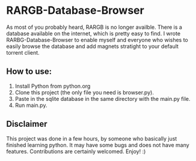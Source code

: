 # RARGB-Database-Browser
As most of you probably heard, RARGB is no longer availble. There is a database available on the internet, which is pretty easy to find.
I wrote RARBG-Database-Browser to enable myself and everyone who wishes to easily browse the database and add magnets stratight to your default torrent client.

## How to use:
1. Install Python from python.org
2. Clone this project (the only file you need is browser.py).
3. Paste in the sqlite database in the same directory with the main.py file.
4. Run main.py.

## Disclaimer
This project was done in a few hours, by someone who basically just finished learning python. It may have some bugs and does not have many features. Contributions are certainly welcomed. Enjoy! :)

